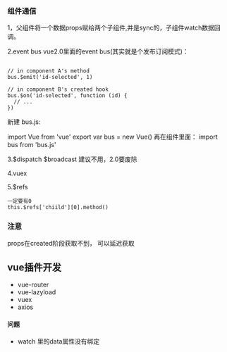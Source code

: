 ### 组件通信

1，父组件将一个数据props赋给两个子组件,并是sync的，子组件watch数据回调。

2.event bus
vue2.0里面的event bus(其实就是个发布订阅模式)：

```

// in component A's method
bus.$emit('id-selected', 1)

// in component B's created hook
bus.$on('id-selected', function (id) {
  // ...
})
```
新建 bus.js:

import Vue from 'vue'
export var bus = new Vue()
再在组件里面： import bus from 'bus.js'


3.$dispatch $broadcast
建议不用，2.0要废除

4.vuex

5.$refs
```
一定要有0
this.$refs['chiild'][0].method()

```

### 注意
props在created阶段获取不到， 可以延迟获取



## vue插件开发

- vue-router
- vue-lazyload
- vuex
- axios


#### 问题
- watch 里的data属性没有绑定





